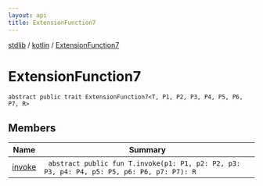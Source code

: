 ```yaml
---
layout: api
title: ExtensionFunction7
---
```

[stdlib](../../index.html) / [kotlin](../index.html) / [ExtensionFunction7](index.html)

# ExtensionFunction7

```
abstract public trait ExtensionFunction7<T, P1, P2, P3, P4, P5, P6, P7, R> 
```
## Members
| Name | Summary |
|------|---------|
|[invoke](invoke.html)|&nbsp;&nbsp;`abstract public fun T.invoke(p1: P1, p2: P2, p3: P3, p4: P4, p5: P5, p6: P6, p7: P7): R`<br>|
